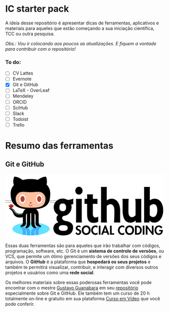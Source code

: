 # IC starter pack

A ideia desse repositório é apresentar dicas de ferramentas, aplicativos e materiais para aqueles que estão começando a sua iniciação científica, TCC ou outra pesquisa. 

_Obs.: Vou ir colocando aos poucos as atualizações. E fiquem a vontade para contribuir com o repositório!_

### To do:

- [ ] CV Lattes
- [ ] Evernote
- [x] Git e GitHub
- [ ] LaTeX - OverLeaf
- [ ] Mendeley
- [ ] ORCID
- [ ] SciHub
- [ ] Slack
- [ ] Todoist
- [ ] Trello

# Resumo das ferramentas

## Git e GitHub
![](git-github/github-logo.png)

Essas duas ferramentas são para aqueles que irão trabalhar com códigos, programação, software, etc. O Git é um **sistema de controle de versões**, ou VCS, que permite um ótimo gerenciamento de versões dos seus códigos e arquivos. O **GitHub** é a plataforma que **hospedará os seus projetos** e também te permitirá visualizar, contribuir, e interagir com diversos outros projetos e usuários como uma **rede social**.

Os melhores materiais sobre essas poderosas ferramentas você pode encontrar com o mestre [Gustavo Guanabara](https://github.com/gustavoguanabara) em seu [repositório](https://github.com/gustavoguanabara/git-github) especialmente sobre Git e GitHub. Ele também tem um curso de 20 h totalmente on-line e gratuito em sua plataforma [Curso em Vídeo](https://www.cursoemvideo.com/curso/curso-de-git-e-github/) que você pode conferir.
